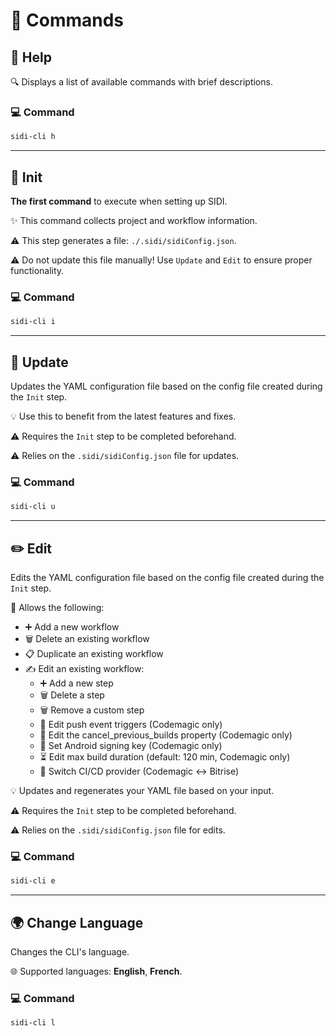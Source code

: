 
# 📜 Commands

## 📖 Help

🔍 Displays a list of available commands with brief descriptions.

### 💻 Command

```bash
sidi-cli h
```

---

## 🚀 Init

**The first command** to execute when setting up SIDI.

✨ This command collects project and workflow information.

⚠️ This step generates a file: `./.sidi/sidiConfig.json`.

⚠️ Do not update this file manually! Use `Update` and `Edit` to ensure proper functionality.

### 💻 Command

```bash
sidi-cli i
```

---

## 🔄 Update

Updates the YAML configuration file based on the config file created during the `Init` step.

💡 Use this to benefit from the latest features and fixes.

⚠️ Requires the `Init` step to be completed beforehand.

⚠️ Relies on the `.sidi/sidiConfig.json` file for updates.

### 💻 Command

```bash
sidi-cli u
```

---

## ✏️ Edit

Edits the YAML configuration file based on the config file created during the `Init` step.

🔧 Allows the following:
- ➕ Add a new workflow
- 🗑️ Delete an existing workflow
- 📋 Duplicate an existing workflow
- ✍️ Edit an existing workflow:
  - ➕ Add a new step
  - 🗑️ Delete a step
  - 🗑️ Remove a custom step
  - 🔄 Edit push event triggers (Codemagic only)
  - 🔄 Edit the cancel_previous_builds property (Codemagic only)
  - 🔑 Set Android signing key (Codemagic only)
  - ⏳ Edit max build duration (default: 120 min, Codemagic only)
  - 🔀 Switch CI/CD provider (Codemagic ↔ Bitrise)

💡 Updates and regenerates your YAML file based on your input.

⚠️ Requires the `Init` step to be completed beforehand.

⚠️ Relies on the `.sidi/sidiConfig.json` file for edits.

### 💻 Command

```bash
sidi-cli e
```

---

## 🌍 Change Language

Changes the CLI's language.

🌐 Supported languages: **English**, **French**.

### 💻 Command

```bash
sidi-cli l
```
